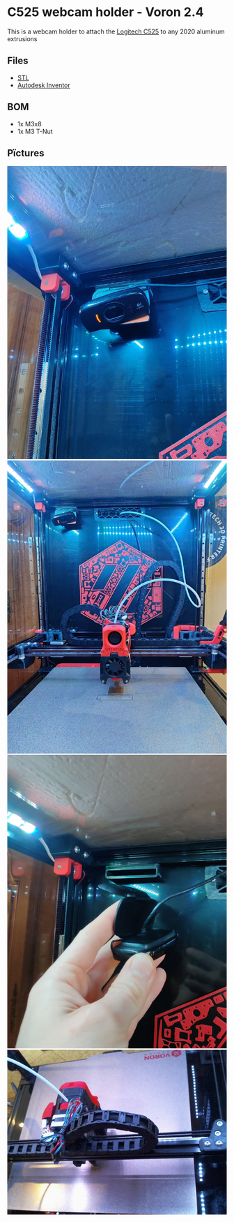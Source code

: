 # C525 webcam holder - Voron 2.4

This is a webcam holder to attach the [Logitech C525](https://www.amazon.com/Logitech-Webcam-Portable-Calling-Autofocus/dp/B004WO8HQ4) 
 to any 2020 aluminum extrusions



## Files

- [STL](./STL/camera_holder.stl)
- [Autodesk Inventor](./CAD/camera_holder.ipt)

## BOM
- 1x M3x8
- 1x M3 T-Nut

## Pïctures


![Assembled](./Image/IMG_1.jpg)
![Preview](./Image/IMG_2.jpg)
![Disassembled](./Image/IMG_3.jpg)
![Camera_Feed](./Image/IMG_4.jpg)
